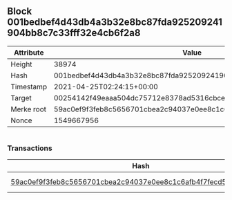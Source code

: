 ## Block 001bedbef4d43db4a3b32e8bc87fda925209241904bb8c7c33fff32e4cb6f2a8

Attribute | Value
--- | ---
Height | 38974
Hash | 001bedbef4d43db4a3b32e8bc87fda925209241904bb8c7c33fff32e4cb6f2a8
Timestamp | 2021-04-25T02:24:15+00:00
Target | 00254142f49eaaa504dc75712e8378ad5316cbcead634704b3734b6271167cc4
Merke root | 59ac0ef9f3feb8c5656701cbea2c94037e0ee8c1c6afb4f7fecd5ab0dfedbe90
Nonce | 1549667956

```

```

### Transactions

Hash | Amount
--- | ---
[59ac0ef9f3feb8c5656701cbea2c94037e0ee8c1c6afb4f7fecd5ab0dfedbe90](59ac0ef9f3feb8c5656701cbea2c94037e0ee8c1c6afb4f7fecd5ab0dfedbe90.md) | 10.00000000 SKEPTI 
